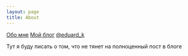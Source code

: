 ```yaml
---
layout: page
title: About
---
```


[Обо мне](https://about.me/eduard.kurganskyi)
[Мой блог](https://eduard-k.medium.com/)
[@eduard_k](https://twitter.com/eduard_k)

Тут я буду писать о том, что не тянет на полноценный пост в блоге
